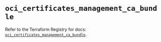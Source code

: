 # `oci_certificates_management_ca_bundle`

Refer to the Terraform Registry for docs: [`oci_certificates_management_ca_bundle`](https://registry.terraform.io/providers/oracle/oci/7.19.0/docs/resources/certificates_management_ca_bundle).
